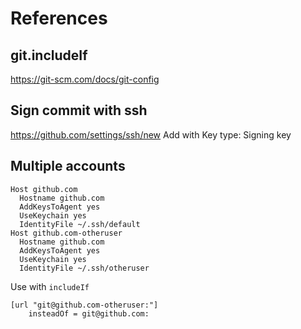 # References

## git.includeIf
https://git-scm.com/docs/git-config

## Sign commit with ssh
https://github.com/settings/ssh/new
Add with Key type: Signing key

## Multiple accounts
```
Host github.com
  Hostname github.com
  AddKeysToAgent yes
  UseKeychain yes
  IdentityFile ~/.ssh/default
Host github.com-otheruser
  Hostname github.com
  AddKeysToAgent yes
  UseKeychain yes
  IdentityFile ~/.ssh/otheruser
```

Use with `includeIf`
```
[url "git@github.com-otheruser:"]
	insteadOf = git@github.com:
```
